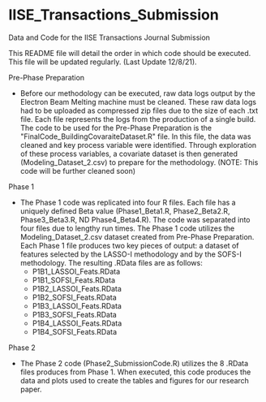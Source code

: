 # IISE_Transactions_Submission
Data and Code for the IISE Transactions Journal Submission

This README file will detail the order in which code should be executed. This file will be updated regularly. 
(Last Update 12/8/21).


Pre-Phase Preparation
- Before our methodology can be executed, raw data logs output by the Electron Beam Melting machine must be cleaned. These raw data logs had to be uploaded as compressed zip files due to the size of each .txt file. Each file represents the logs from the production of a single build. The code to be used for the Pre-Phase Preparation is the "FinalCode_BuildingCovaraiteDataset.R" file. In this file, the data was cleaned and key process variable were identified. Through exploration of these process variables, a covariate dataset is then generated (Modeling_Dataset_2.csv) to prepare for the methodology. (NOTE: This code will be further cleaned soon)


Phase 1
- The Phase 1 code was replicated into four R files. Each file has a uniquely defined Beta value (Phase1_Beta1.R, Phase2_Beta2.R, Phase3_Beta3.R, ND Phase4_Beta4.R). The code was separated into four files due to lengthy run times. The Phase 1 code utilizes the Modeling_Dataset_2.csv dataset created from Pre-Phase Preparation. Each Phase 1 file produces two key pieces of output: a dataset of features selected by the LASSO-I methodology and by the SOFS-I methodology. The resulting .RData files are as follows:
  - P1B1_LASSOI_Feats.RData
  - P1B1_SOFSI_Feats.RData
  - P1B2_LASSOI_Feats.RData
  - P1B2_SOFSI_Feats.RData
  - P1B3_LASSOI_Feats.RData
  - P1B3_SOFSI_Feats.RData
  - P1B4_LASSOI_Feats.RData
  - P1B4_SOFSI_Feats.RData
  
  
Phase 2
- The Phase 2 code (Phase2_SubmissionCode.R) utilizes the 8 .RData files produces from Phase 1. When executed, this code produces the data and plots used to create the tables and figures for our research paper. 
